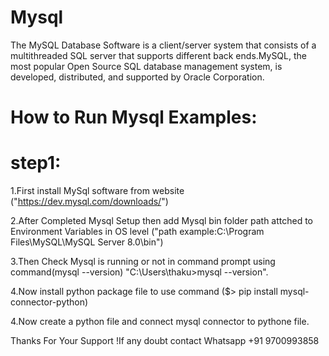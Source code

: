 # Mysql
The MySQL Database Software is a client/server system that consists of a multithreaded SQL server that supports different back ends.MySQL, the most popular Open Source SQL database management system, is developed, distributed, and supported by Oracle Corporation.

How to Run Mysql Examples:
=========================

step1:
=====
 1.First install MySql software from website ("https://dev.mysql.com/downloads/")
 
 2.After Completed Mysql Setup then add Mysql bin folder path attched to Environment Variables in  OS level ("path example:C:\Program Files\MySQL\MySQL Server 8.0\bin")
 
 3.Then Check Mysql is running or not in command prompt using command(mysql --version) "C:\Users\thaku>mysql --version".
 
 4.Now install python package file to use command ($> pip install mysql-connector-python)
 
 4.Now create a python file and connect mysql connector to pythone file.
 
 Thanks For Your Support !If any doubt contact Whatsapp  +91 9700993858
 
